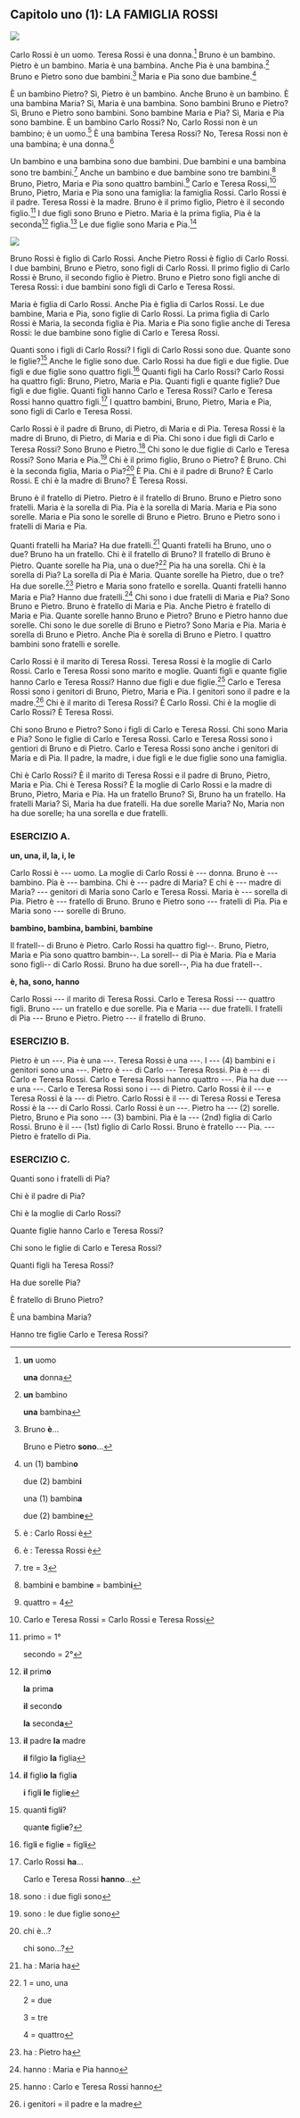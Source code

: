 ## Capitolo uno (1): LA FAMIGLIA ROSSI

![](../images/c1.1.png)

Carlo Rossi è un uomo. Teresa Rossi è una donna.[^1.1] Bruno è un bambino. Pietro è un bambino. Maria è una bambina. Anche Pia è una bambina.[^1.2] Bruno e Pietro sono due bambini.[^1.3] Maria e Pia sono due bambine.[^1.4]

È un bambino Pietro? Sì, Pietro è un bambino. Anche Bruno è un bambino. È una bambina Maria? Sì, Maria è una bambina. Sono bambini Bruno e Pietro? Sì, Bruno e Pietro sono bambini. Sono bambine Maria e Pia? Sì, Maria e Pia sono bambine. È un bambino Carlo Rossi? No, Carlo Rossi non è un bambino; è un uomo.[^1.5] È una bambina Teresa Rossi? No, Teresa Rossi non è una bambina; è una donna.[^1.6]

Un bambino e una bambina sono due bambini. Due bambini e una bambina sono tre bambini.[^1.7] Anche un bambino e due bambine sono tre bambini.[^1.8] Bruno, Pietro, Maria e Pia sono quattro bambini.[^1.9] Carlo e Teresa Rossi,[^1.10] Bruno, Pietro, Maria e Pia sono una famiglia: la famiglia Rossi. Carlo Rossi è il padre. Teresa Rossi è la madre. Bruno è il primo figlio, Pietro è il secondo figlio.[^1.12] I due figli sono Bruno e Pietro. Maria è la prima figlia, Pia è la seconda[^1.14] figlia.[^1.11] Le due figlie sono Maria e Pia.[^1.13]

![](../images/c1.2.png)

Bruno Rossi è figlio di Carlo Rossi. Anche Pietro Rossi è figlio di Carlo Rossi. I due bambini, Bruno e Pietro, sono figli di Carlo Rossi. Il primo figlio di Carlo Rossi è Bruno, il  secondo figlio è Pietro. Bruno e Pietro sono figli anche di Teresa Rossi: i due bambini sono figli di Carlo e Teresa Rossi.

Maria è figlia di Carlo Rossi. Anche Pia è figlia di Carlos Rossi. Le due bambine, Maria e Pia, sono figlie di Carlo Rossi. La prima figlia di Carlo Rossi è Maria, la seconda figlia è Pia. Maria e Pia sono figlie anche di Teresa Rossi: le due bambine sono figlie di Carlo e Teresa Rossi.

Quanti sono i figli di Carlo Rossi? I figli di Carlo Rossi sono due. Quante sono le figlie?[^1.15] Anche le figlie sono due. Carlo Rossi ha due figli e due figlie. Due figli e due figlie sono quattro figli.[^1.16] Quanti figli ha Carlo Rossi? Carlo Rossi ha quattro figli: Bruno, Pietro, Maria e Pia. Quanti figli e quante figlie? Due figli e due figlie. Quanti figli hanno Carlo e Teresa Rossi? Carlo e Teresa Rossi hanno quattro figli.[^1.17] I quattro bambini, Bruno, Pietro, Maria e Pia, sono figli di Carlo e Teresa Rossi.

Carlo Rossi è il padre di Bruno, di Pietro, di Maria e di Pia. Teresa Rossi è la madre di Bruno, di Pietro, di Maria e di Pia. Chi sono i due figli di Carlo e Teresa Rossi? Sono Bruno e Pietro.[^1.18] Chi sono le due figlie di Carlo e Teresa Rossi? Sono Maria e Pia.[^1.19] Chi è il primo figlio, Bruno o Pietro? È Bruno. Chi è la seconda figlia, Maria o Pia?[^1.20] È Pia. Chi è il padre di Bruno? È Carlo Rossi. E chi è la madre di Bruno? È Teresa Rossi.

Bruno è il fratello di Pietro. Pietro è il fratello di Bruno. Bruno e Pietro sono fratelli. Maria è la sorella di Pia. Pia è la sorella di Maria. Maria e Pia sono sorelle. Maria e Pia sono le sorelle di Bruno e Pietro. Bruno e Pietro sono i fratelli di Maria e Pia.

Quanti fratelli ha Maria? Ha due fratelli.[^1.21] Quanti fratelli ha Bruno, uno o due? Bruno ha un fratello. Chi è il fratello di Bruno? Il fratello di Bruno è Pietro. Quante sorelle ha Pia, una o due?[^1.22] Pia ha una sorella. Chi è la sorella di Pia? La sorella di Pia è Maria. Quante sorelle ha Pietro, due o tre? Ha due sorelle.[^1.23] Pietro e Maria sono fratello e sorella. Quanti fratelli hanno Maria e Pia? Hanno due fratelli.[^1.24] Chi sono i due fratelli di Maria e Pia? Sono Bruno e Pietro. Bruno è fratello di Maria e Pia. Anche Pietro è fratello di Maria e Pia. Quante sorelle hanno Bruno e Pietro? Bruno e Pietro hanno due sorelle. Chi sono le due sorelle di Bruno e Pietro? Sono Maria e Pia. Maria è sorella di Bruno e Pietro. Anche Pia è sorella di Bruno e Pietro. I quattro bambini sono fratelli e sorelle.

Carlo Rossi è il marito di Teresa Rossi. Teresa Rossi è la moglie di Carlo Rossi. Carlo e Teresa Rossi sono marito e moglie. Quanti figli e quante figlie hanno Carlo e Teresa Rossi? Hanno due figli e due figlie.[^1.25] Carlo e Teresa Rossi sono i genitori di Bruno, Pietro, Maria e Pia. I genitori sono il padre e la madre.[^1.26] Chi è il marito di Teresa Rossi? È Carlo Rossi. Chi è la moglie di Carlo Rossi? È Teresa Rossi.

Chi sono Bruno e Pietro? Sono i figli di Carlo e Teresa Rossi. Chi sono Maria e Pia? Sono le figlie di Carlo e Teresa Rossi. Carlo e Teresa Rossi sono i gentiori di Bruno e di Pietro. Carlo e Teresa Rossi sono anche i genitori di Maria e di Pia. Il padre, la madre, i due figli e le due figlie sono una famiglia.

Chi è Carlo Rossi? È il marito di Teresa Rossi e il padre di Bruno, Pietro, Maria e Pia. Chi è Teresa Rossi? È la moglie di Carlo Rossi e la madre di Bruno, Pietro, Maria e Pia. Ha un fratello Bruno? Sì, Bruno ha un fratello. Ha fratelli Maria? Sì, Maria ha due fratelli. Ha due sorelle Maria? No, Maria non ha due sorelle; ha una sorella e due fratelli.



### ESERCIZIO A.

**un, una, il, la, i, le**

Carlo Rossi è --- uomo. La moglie di Carlo Rossi è --- donna. Bruno è --- bambino. Pia è --- bambina. Chi è --- padre di Maria? E chi è --- madre di Maria? --- genitori di Maria sono Carlo e Teresa Rossi. Maria è --- sorella di Pia. Pietro è --- fratello di Bruno. Bruno e Pietro sono --- fratelli di Pia. Pia e Maria sono --- sorelle di Bruno.

**bambino, bambina, bambini, bambine**

Il fratell-- di Bruno è Pietro. Carlo Rossi ha quattro figl--. Bruno, Pietro, Maria e Pia sono quattro bambin--. La sorell-- di Pia è Maria. Pia e Maria sono figli-- di Carlo Rossi. Bruno ha due sorell--, Pia ha due fratell--.

**è, ha, sono, hanno**

Carlo Rossi --- il marito di Teresa Rossi. Carlo e Teresa Rossi --- quattro figli. Bruno --- un fratello e due sorelle. Pia e Maria --- due fratelli. I fratelli di Pia --- Bruno e Pietro. Pietro --- il fratello di Bruno.



### ESERCIZIO B.

Pietro è un ---. Pia è una ---. Teresa Rossi è una ---. I --- (4) bambini e i genitori sono una ---. Pietro è --- di Carlo --- Teresa Rossi. Pia è --- di Carlo e Teresa Rossi. Carlo e Teresa Rossi hanno quattro ---. Pia ha due --- e una ---. Carlo e Teresa Rossi sono i --- di Pietro. Carlo Rossi è il --- e Teresa Rossi è la --- di Pietro. Carlo Rossi è il --- di Teresa Rossi e Teresa Rossi è la --- di Carlo Rossi. Carlo Rossi è un ---. Pietro ha --- (2) sorelle. Pietro, Bruno e Pia sono --- (3) bambini. Pia è la --- (2nd) figlia di Carlo Rossi. Bruno è il --- (1st) figlio di Carlo Rossi. Bruno è fratello --- Pia. --- Pietro è fratello di Pia.



### ESERCIZIO C.

Quanti sono i fratelli di Pia?

Chi è il padre di Pia?

Chi è la moglie di Carlo Rossi?

Quante figlie hanno Carlo e Teresa Rossi?

Chi sono le figlie di Carlo e Teresa Rossi?

Quanti figli ha Teresa Rossi?

Ha due sorelle Pia?

È fratello di Bruno Pietro?

È una bambina Maria?

Hanno tre figlie Carlo e Teresa Rossi?

[^1.1]: **un** uomo

	**una** donna

[^1.2]: **un** bambino

	**una** bambina

[^1.3]: Bruno **è**...

	Bruno e Pietro **sono**...

[^1.4]: un (1) bambin**o**

	due (2) bambin**i**

	una (1) bambin**a**

	due (2) bambin**e**

[^1.5]: è : Carlo Rossi è

[^1.6]: è : Teressa Rossi è

[^1.7]: tre = 3

[^1.8]: bambin**i** e bambin**e** = bambin**i**

[^1.9]: quattro = 4

[^1.10]: Carlo e Teresa Rossi = Carlo Rossi e Teresa Rossi

[^1.11]: **il** padre **la** madre

	**il** filgio **la** figlia

[^1.12]: primo = 1°

	secondo = 2°

[^1.13]: **il** figli**o** **la** figli**a**

	**i** figl**i** **le** figli**e**

[^1.14]: **il** prim**o**

	**la** prim**a**

	**il** second**o**

	**la** second**a**

[^1.15]: quant**i** figl**i**?

	quant**e** figli**e**?

[^1.16]: figl**i** e figli**e** = figl**i**

[^1.17]: Carlo Rossi **ha**...

	Carlo e Teresa Rossi **hanno**...

[^1.18]: sono : i due figli sono

[^1.19]: sono : le due figlie sono

[^1.20]: chi è...?

	chi sono...?

[^1.21]: ha : Maria ha

[^1.22]: 1 = uno, una

	2 = due

	3 = tre

	4 = quattro

[^1.23]: ha : Pietro ha

[^1.24]: hanno : Maria e Pia hanno

[^1.25]: hanno : Carlo e Teresa Rossi hanno

[^1.26]: i genitori = il padre e la madre
<!--stackedit_data:
eyJoaXN0b3J5IjpbLTQwMjgxNzE5NSwtMTQzNDkxMDkzNiwtMT
I2NjI4MDY2NywtNDEyMTA5NzI5XX0=
-->